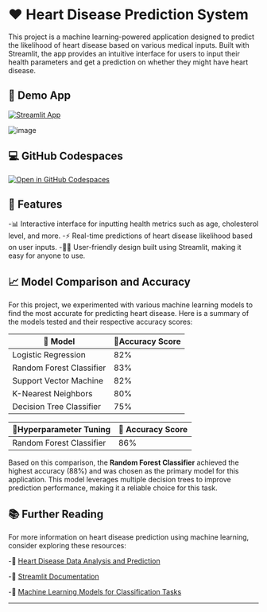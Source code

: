 # ❤️ Heart Disease Prediction System

This project is a machine learning-powered application designed to predict the likelihood of heart disease based on various medical inputs. Built with Streamlit, the app provides an intuitive interface for users to input their health parameters and get a prediction on whether they might have heart disease.

## 🚀 Demo App

[![Streamlit App](https://static.streamlit.io/badges/streamlit_badge_black_white.svg)](https://heart-disease-predictor1.streamlit.app)

![image](https://github.com/user-attachments/assets/4e5e2d9c-938d-4472-8549-a5e72f6f49d4)

## 💻 GitHub Codespaces

[![Open in GitHub Codespaces](https://github.com/codespaces/badge.svg)](https://codespaces.new/your-repo-name?quickstart=1)

## 🌟 Features

-📊 Interactive interface for inputting health metrics such as age, cholesterol level, and more.
-⚡ Real-time predictions of heart disease likelihood based on user inputs.
-🧑‍💻 User-friendly design built using Streamlit, making it easy for anyone to use.

## 📈 Model Comparison and Accuracy

For this project, we experimented with various machine learning models to find the most accurate for predicting heart disease. Here is a summary of the models tested and their respective accuracy scores:

| 🤖 Model                 | 🎯Accuracy Score|
|--------------------------|------------------|
| Logistic Regression      | 82%              |
| Random Forest Classifier | 83%              |
| Support Vector Machine   | 82%              |
| K-Nearest Neighbors      | 80%              |
| Decision Tree Classifier | 75%              |



| 🤖Hyperparameter Tuning  | 🎯 Accuracy Score|
|--------------------------|------------------|
| Random Forest Classifier | 86%              |

Based on this comparison, the **Random Forest Classifier** achieved the highest accuracy (88%) and was chosen as the primary model for this application. This model leverages multiple decision trees to improve prediction performance, making it a reliable choice for this task.

## 📚 Further Reading

For more information on heart disease prediction using machine learning, consider exploring these resources:

-📄 [Heart Disease Data Analysis and Prediction](https://www.kaggle.com/datasets/johnsmith88/heart-disease-dataset)

-📘 [Streamlit Documentation](https://docs.streamlit.io/)

-🧠 [Machine Learning Models for Classification Tasks](https://scikit-learn.org/stable/supervised_learning.html)

---
